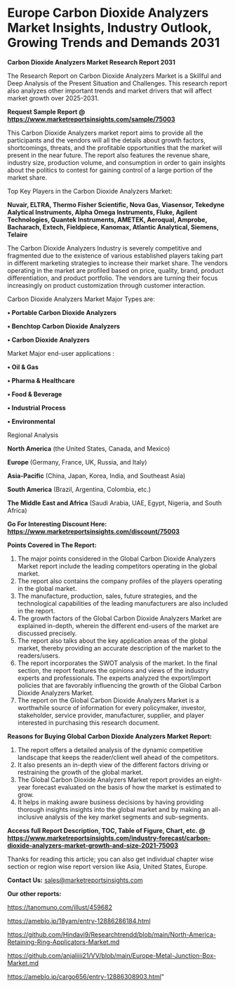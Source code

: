  # Europe Carbon Dioxide Analyzers Market Insights, Industry Outlook, Growing Trends and Demands 2031

<strong>Carbon Dioxide Analyzers Market Research Report 2031</strong>

The Research Report on Carbon Dioxide Analyzers Market is a Skillful and Deep Analysis of the Present Situation and Challenges. This research report also analyzes other important trends and market drivers that will affect market growth over 2025-2031.

<strong>Request Sample Report @ <a href=https://www.marketreportsinsights.com/sample/75003>https://www.marketreportsinsights.com/sample/75003</a></strong>

This Carbon Dioxide Analyzers market report aims to provide all the participants and the vendors will all the details about growth factors, shortcomings, threats, and the profitable opportunities that the market will present in the near future. The report also features the revenue share, industry size, production volume, and consumption in order to gain insights about the politics to contest for gaining control of a large portion of the market share.

Top Key Players in the Carbon Dioxide Analyzers Market:

<strong>Nuvair, ELTRA, Thermo Fisher Scientific, Nova Gas, Viasensor, Tekedyne Aalytical Instruments, Alpha Omega Instruments, Fluke, Agilent Technologies, Quantek Instruments, AMETEK, Aeroqual, Amprobe, Bacharach, Extech, Fieldpiece, Kanomax, Atlantic Analytical, Siemens, Telaire</strong>

The Carbon Dioxide Analyzers Industry is severely competitive and fragmented due to the existence of various established players taking part in different marketing strategies to increase their market share. The vendors operating in the market are profiled based on price, quality, brand, product differentiation, and product portfolio. The vendors are turning their focus increasingly on product customization through customer interaction.

Carbon Dioxide Analyzers Market Major Types are:

<strong>• Portable Carbon Dioxide Analyzers

• Benchtop Carbon Dioxide Analyzers

• Carbon Dioxide Analyzers</strong>

Market Major end-user applications :

<strong>• Oil & Gas

• Pharma & Healthcare

• Food & Beverage

• Industrial Process

• Environmental</strong>

Regional Analysis

</u><strong><b>North America</b></strong> (the United States, Canada, and Mexico)

<strong><b>Europe </b></strong>(Germany, France, UK, Russia, and Italy)

<strong><b>Asia-Pacific</b></strong> (China, Japan, Korea, India, and Southeast Asia)

<strong><b>South America</b></strong> (Brazil, Argentina, Colombia, etc.)

<strong><b>The Middle East and Africa</b></strong> (Saudi Arabia, UAE, Egypt, Nigeria, and South Africa)

<strong>Go For Interesting Discount Here: <a href=https://www.marketreportsinsights.com/discount/75003>https://www.marketreportsinsights.com/discount/75003</a></strong>

<strong>Points Covered in The Report:</strong>
<ol>
  <li>The major points considered in the Global Carbon Dioxide Analyzers Market report include the leading competitors operating in the global market.</li>
  <li>The report also contains the company profiles of the players operating in the global market.</li>
  <li>The manufacture, production, sales, future strategies, and the technological capabilities of the leading manufacturers are also included in the report.</li>
  <li>The growth factors of the Global Carbon Dioxide Analyzers Market are explained in-depth, wherein the different end-users of the market are discussed precisely.</li>
  <li>The report also talks about the key application areas of the global market, thereby providing an accurate description of the market to the readers/users.</li>
  <li>The report incorporates the SWOT analysis of the market. In the final section, the report features the opinions and views of the industry experts and professionals. The experts analyzed the export/import policies that are favorably influencing the growth of the Global Carbon Dioxide Analyzers Market.</li>
  <li>The report on the Global Carbon Dioxide Analyzers Market is a worthwhile source of information for every policymaker, investor, stakeholder, service provider, manufacturer, supplier, and player interested in purchasing this research document.</li>
</ol>
<strong>Reasons for Buying Global Carbon Dioxide Analyzers Market Report:</strong>

<ol>
  <li>The report offers a detailed analysis of the dynamic competitive landscape that keeps the reader/client well ahead of the competitors.</li>
  <li>It also presents an in-depth view of the different factors driving or restraining the growth of the global market.</li>
  <li>The Global Carbon Dioxide Analyzers Market report provides an eight-year forecast evaluated on the basis of how the market is estimated to grow.</li>
  <li>It helps in making aware business decisions by having providing thorough insights insights into the global market and by making an all-inclusive analysis of the key market segments and sub-segments.</li>
</ol>
<strong>Access full Report Description, TOC, Table of Figure, Chart, etc. @ <a href=https://www.marketreportsinsights.com/industry-forecast/carbon-dioxide-analyzers-market-growth-and-size-2021-75003>https://www.marketreportsinsights.com/industry-forecast/carbon-dioxide-analyzers-market-growth-and-size-2021-75003</a></strong>


Thanks for reading this article; you can also get individual chapter wise section or region wise report version like Asia, United States, Europe.

<strong>Contact Us:</strong>
sales@marketreportsinsights.com

<strong>Our other reports:</strong>

<a href=https://tanomuno.com/illust/459682>https://tanomuno.com/illust/459682</a>

<a href=https://ameblo.jp/18yam/entry-12886286184.html>https://ameblo.jp/18yam/entry-12886286184.html</a>

<a href=https://github.com/Hindavi9/Researchtrendd/blob/main/North-America-Retaining-Ring-Applicators-Market.md>https://github.com/Hindavi9/Researchtrendd/blob/main/North-America-Retaining-Ring-Applicators-Market.md</a>

<a href=https://github.com/anjaliiii21/VV/blob/main/Europe-Metal-Junction-Box-Market.md>https://github.com/anjaliiii21/VV/blob/main/Europe-Metal-Junction-Box-Market.md</a>

<a href=https://ameblo.jp/cargo656/entry-12886308903.html>https://ameblo.jp/cargo656/entry-12886308903.html</a>"
